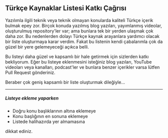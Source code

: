 ## Türkçe Kaynaklar Listesi Katkı Çağrısı

Yazılımla ilgili teknik veya teknik olmayan konularda kaliteli Türkçe içerik bulmak epey zor. Birçok konuda yazılmış blog yazıları, yayımlanmış videolar, oluşturulmuş repository'ler var; ama bunlara tek bir yerden ulaşmak çok daha zor. Bu nedenlerden dolayı Türkçe kaynak arayanlara yardımcı olacak bir liste oluşturmaya karar verdim. Fakat bu listenin kendi çabalarımla çok da güzel bir yere gelemeyeceği açıkca belli.

Bu listeyi daha güzel ve kapsamlı bir hale getirmek için sizlerden katkı bekliyorum. Eğer bu listeye eklenmesini isteğiniz blog yazıları, YouTube videoları veya kanalları, podcast'ler ve bunlara benzer içerikler varsa lütfen Pull Request gönderiniz.

Beraber çok geniş kapsamlı bir liste oluşturmak dileğiyle...

----------

##### Listeye ekleme yaparken

- Doğru konu başlıklarının altına eklemeye
- Konu başlığının en sonuna eklemeye
- Listede halihazırda yer almamasına

dikkat ediniz.
